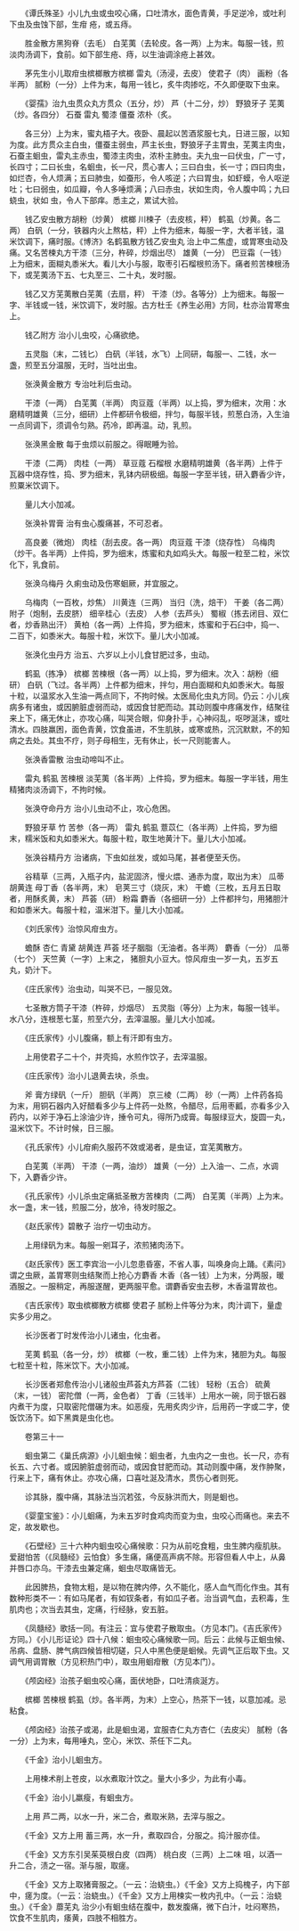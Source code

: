 <!-- { "loadSidebar": true } -->
　　《谭氏殊圣》小儿九虫或虫咬心痛，口吐清水，面色青黄，手足逆冷，或吐利下虫及虫蚀下部，生疳 疮，或五痔。

　　胜金散方黑狗脊（去毛） 白芜荑（去轮皮。各一两）上为末。每服一钱，煎淡肉汤调下，食前。如下部生疮、痔，以生油调涂疮上甚效。

　　茅先生小儿取疳虫槟榔散方槟榔 雷丸（汤浸，去皮） 使君子（肉） 画粉（各半两） 腻粉（一分）上件为末，每用一钱匕，炙牛肉掺吃，不久即便取下虫来。

　　《婴孺》治九虫贯众丸方贯众（五分，炒） 芦（十二分，炒） 野狼牙子 芜荑（炒。各四分） 石蚕 雷丸 蜀漆 僵蚕 浓朴（炙。

　　各三分）上为末，蜜丸梧子大。夜卧、晨起以苦酒浆服七丸，日进三服，以知为度。此方贯众主白虫，僵蚕主弱虫，芦主长虫，野狼牙子主胃虫，芜荑主肉虫，石蚕主蛔虫，雷丸主赤虫，蜀漆主肉虫，浓朴主肺虫。夫九虫一曰伏虫，广一寸，长四寸；二曰长虫，名蛔虫，长一尺，贯心害人；三曰白虫，长一寸；四曰肉虫，如烂杏，令人烦满；五曰肺虫，如蚕形，令人咳逆；六曰胃虫，如虾蟆，令人呕逆吐；七曰弱虫，如瓜瓣，令人多唾烦满；八曰赤虫，状如生肉，令人腹中鸣；九曰蛲虫，状如 虫，令人下部痒。悉主之，累试大验。

　　钱乙安虫散方胡粉（炒黄） 槟榔 川楝子（去皮核，秤） 鹤虱（炒黄。各二两） 白矾（一分，铁器内火上熬枯，秤）上件为细末，每服一字，大者半钱，温米饮调下，痛时服。《博济》名鹤虱散方钱乙安虫丸 治上中二焦虚，或胃寒虫动及痛。又名苦楝丸方干漆（三分，杵碎，炒烟出尽） 雄黄（一分） 巴豆霜（一钱）上为细末，面糊丸黍米大。看儿大小与服，取枣引石榴根煎汤下。痛者煎苦楝根汤下，或芜荑汤下五、七丸至三、二十丸，发时服。

　　钱乙又方芜荑散白芜荑（去扇，秤） 干漆（炒。各等分）上为细末。每服一字、半钱或一钱，米饮调下，发时服。古方杜壬《养生必用》方同，杜亦治胃寒虫上。

　　钱乙附方 治小儿虫咬，心痛欲绝。

　　五灵脂（末，二钱匕） 白矾（半钱，水飞）上同研，每服一、二钱，水一盏，煎至五分温服，无时，当吐出虫。

　　张涣黄金散方 专治吐利后虫动。

　　干漆（一两） 白芜荑（半两） 肉豆蔻（半两）以上捣，罗为细末，次用：水磨精明雄黄（三分，细研）上件都研令极细，拌匀，每服半钱，煎葱白汤，入生油一点同调下，须调令匀熟。药冷，即再温。动，乳煎。

　　张涣黑金散 每于虫烦以前服之。得眠睡为验。

　　干漆（二两） 肉桂（一两） 草豆蔻 石榴根 水磨精明雄黄（各半两）上件于瓦器中烧存性，捣、罗为细末，乳钵内研极细。每服一字至半钱，研入麝香少许，煎粟米饮调下。

　　量儿大小加减。

　　张涣补胃膏 治有虫心腹痛甚，不可忍者。

　　高良姜（微炮） 肉桂（刮去皮。各一两） 肉豆蔻 干漆（烧存性） 乌梅肉（炒干。各半两）上件捣，罗为细末，炼蜜和丸如鸡头大。每服一粒至二粒，米饮化下，乳食前。

　　张涣乌梅丹 久痢虫动及伤寒蛔厥，并宜服之。

　　乌梅肉（一百枚，炒焦） 川黄连（三两） 当归（洗，焙干） 干姜（各二两） 附子（炮制，去皮脐） 细辛桂心（去皮） 人参（去芦头） 蜀椒（拣去闭目、双仁者，炒香熟出汗） 黄柏（各一两）上件捣，罗为细末，炼蜜和于石臼中，捣一、二百下，如黍米大。每服十粒，米饮下。量儿大小加减。

　　张涣化虫丹方 治五、六岁以上小儿食甘肥过多，虫动。

　　鹤虱（拣净） 槟榔 苦楝根（各一两）以上捣，罗为细末。次入：胡粉（细研） 白矾（飞过。各半两）上件都为细末，拌匀，用白面糊和丸如黍米大。每服十粒，以温浆水入生油一两点同下，不拘时候。太医局化虫丸方同。仍云：小儿疾病多有诸虫，或因腑脏虚弱而动，或因食甘肥而动。其动则腹中疼痛发作，结聚往来上下，痛无休止，亦攻心痛，叫哭合眼，仰身扑手，心神闷乱，呕哕涎沫，或吐清水。四肢羸困，面色青黄，饮食虽进，不生肌肤，或寒或热，沉沉默默，不的知病之去处。其虫不疗，则子母相生，无有休止，长一尺则能害人。

　　张涣香雷散 治虫动啼叫不止。

　　雷丸 鹤虱 苦楝根 淡芜荑（各半两）上件捣，罗为细末。每服一字半钱，用生精猪肉淡汤调下，不拘时候。

　　张涣夺命丹方 治小儿虫动不止，攻心危困。

　　野狼牙草 竹 苦参（各一两） 雷丸 鹤虱 薏苡仁（各半两）上件捣，罗为细末，糯米饭和丸如黍米大。每服十粒，取生地黄汁下。量儿大小加减。

　　张涣谷精丹方 治诸病，下虫如丝发，或如马尾，甚者便至夭伤。

　　谷精草（三两，入瓶子内，盐泥固济，慢火煨、通赤为度，取出为末） 瓜蒂 胡黄连 母丁香（各半两，末） 皂荚三寸（烧灰，末） 干蟾（三枚，五月五日取者，用酥炙黄，末） 芦荟（研） 粉霜 麝香（各细研一分）上件都拌匀，用猪胆汁和如黍米大。每服十粒，温米泔下。量儿大小加减。

　　《刘氏家传》治惊风疳虫方。

　　蟾酥 杏仁 青黛 胡黄连 芦荟 坯子胭脂（无油者。各半两） 麝香（一分） 瓜蒂（七个） 天竺黄（一字）上末之， 猪胆丸小豆大。惊风疳虫一岁一丸，五岁五丸，奶汁下。

　　《庄氏家传》治虫动，叫哭不已，一服见效。

　　七圣散方筒子干漆（杵碎，炒烟尽） 五灵脂（等分）上为末，每服一钱半。水八分，连根葱七茎，煎至六分，去滓温服。量儿大小加减。

　　《庄氏家传》小儿腹痛，额上有汗即有虫方。

　　上用使君子二十个，并壳捣，水煎作饮子，去滓温服。

　　《庄氏家传》治小儿退黄去块，杀虫。

　　斧 膏方绿矾（一斤） 胆矾（半两） 京三棱（二两） 砂（一两）上件药各捣为末，用铜石器内入好醋看多少与上件药一处熬，令醋尽，后用枣瓤，亦看多少入药内，以斧于净石上涂油少许，捶令可丸，得所乃成膏。每服绿豆大，旋圆一丸，温米饮下。不计时候，日三服。

　　《孔氏家传》小儿疳痢久服药不效或渴者，是虫证，宜芜荑散方。

　　白芜荑（半两） 干漆（一两，油炒） 雄黄（一分）上入油一、二点，水调下，入麝香少许。

　　《孔氏家传》小儿杀虫定痛抵圣散方苦楝肉（二两） 白芜荑（半两）上为末。水一盏，末一钱，煎服二分，放冷，待发时服之。

　　《赵氏家传》碧散子 治疗一切虫动方。

　　上用绿矾为末。每服一剜耳子，浓煎猪肉汤下。

　　《赵氏家传》医工李宾治一小儿忽患昏塞，不省人事，叫唤身向上踊。《素问》谓之虫厥，盖胃寒则虫结聚而上抢心方麝香 木香（各一钱）上为末，分两服，暖酒服之。一服稍定，再服遂醒，更两服平愈。谓麝香安虫去秽，木香温胃故也。

　　《吉氏家传》取虫槟榔散方槟榔 使君子 腻粉上件等分为末，肉汁调下，量虚实多少用之。

　　长沙医者丁时发传治小儿诸虫，化虫者。

　　芜荑 鹤虱（各一分，炒） 槟榔（一枚，重二钱）上件为末，猪胆为丸。每服七粒至十粒，陈米饮下。大小加减。

　　长沙医者郑愈传治小儿诸般虫芦荟丸方芦荟（二钱） 轻粉（五合） 硫黄（末，一钱） 密陀僧（一两，金色者） 丁香（三钱半）上用水一碗，同于银石器内煮干为度，只取密陀僧碾为末。如恶瘦，先用炙肉少许，后用药一字或二字，使饭饮汤下。如下黑粪是虫化也。

　　卷第三十一

　　蛔虫第二《巢氏病源》小儿蛔虫候：蛔虫者，九虫内之一虫也。长一尺，亦有长五、六寸者。或因腑脏虚弱而动，或因食甘肥而动。其动则腹中痛，发作肿聚，行来上下，痛有休止。亦攻心痛，口喜吐涎及清水，贯伤心者则死。

　　诊其脉，腹中痛，其脉法当沉若弦，今反脉洪而大，则是蛔也。

　　《婴童宝鉴》：小儿蛔痛，为未五岁时食鸡肉而变为虫，虫咬心而痛也。来去不定，故发歇也。

　　《石壁经》三十六种内蛔虫咬心痛候歌：只为从前吃食粗，虫生脾内瘦肌肤。爱甜怕苦（《凤髓经》云怕食）多生痛，痛便高声病不除。形容但看人中上，从鼻并唇口亦乌。干漆去虫兼定痛，蛔虫尽取痛皆无。

　　此因脾热，食物太粗，是以物在脾内停，久不能化，感人血气而化作虫。其有数种形类不一：有如马尾者，有如钗条者，有如瓜子者。治当调气血，去积毒，生肌肉也；次当去其虫，定痛，行经脉，安五脏。

　　《凤髓经》歌括一同。有注云：宜与使君子散取虫。（方见本门。《吉氏家传》方同。）《小儿形证论》四十八候：蛔虫咬心痛候歌一同。后云：此候与正蛔虫候、吊病、盘肠、脾气病四候皆相切磋，只人中黑色便是蛔候。先调气正后取下虫。又调气用调胃散（方见积热门中），取虫用蛔疳散（方见本门）。

　　《颅囟经》治孩子蛔虫咬心痛，面伏地卧，口吐清痰涎方。

　　槟榔 苦楝根 鹤虱（炒。各半两，为末）上空心，热茶下一钱，以意加减。忌粘食。

　　《颅囟经》治孩子或渴，此是蛔虫渴，宜服杏仁丸方杏仁（去皮尖） 腻粉（各一分）上为末，每用唾丸，空心，米饮、茶任下二丸。

　　《千金》治小儿蛔虫方。

　　上用楝术削上苍皮，以水煮取汁饮之。量大小多少，为此有小毒。

　　《千金》治小儿羸瘦，有蛔虫方。

　　上用 芦二两，以水一升，米二合，煮取米熟，去滓与服之。

　　《千金》又方上用 蓄三两，水一升，煮取四合，分服之。捣汁服亦佳。

　　《千金》又方东引吴茱萸根白皮（四两） 桃白皮（三两）上二味 咀，以酒一升二合，渍之一宿。渐与服，取瘥。

　　《千金》又方上取猪膏服之。（一云：治蛲虫。）《千金》又方上捣槐子，内下部中，瘥为度。（一云：治蛲虫。）《千金》又方上用楝实一枚内孔中。（一云：治蛲虫。）《千金》蘼芜丸 治少小有蛔虫结在腹中，数发腹痛，微下白汁，吐闷寒热，饮食不生肌肉，痿黄，四肢不相胜方。

